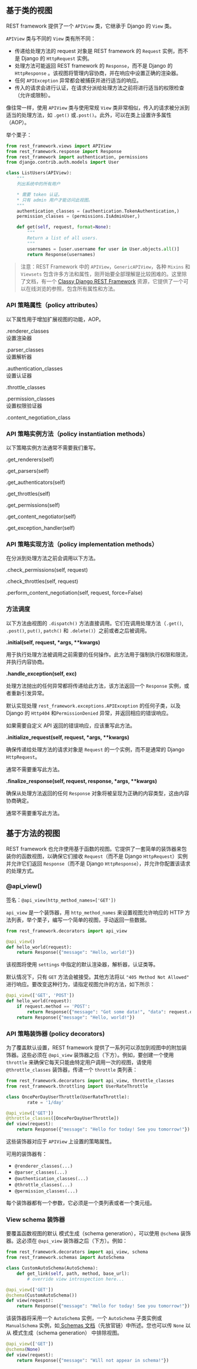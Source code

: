 ## 基于类的视图

REST framework  提供了一个 `APIView` 类，它继承于 Django 的 `View` 类。

`APIView` 类与不同的 `View` 类有所不同：  

* 传递给处理方法的 request 对象是 REST framework 的 `Request` 实例，而不是 Django 的 `HttpRequest` 实例。
* 处理方法可能返回 REST framework 的 `Response`，而不是 Django 的 `HttpResponse` 。该视图将管理内容协商，并在响应中设置正确的渲染器。
* 任何 `APIException` 异常都会被捕获并进行适当的响应。
* 传入的请求会进行认证，在请求分派给处理方法之前将进行适当的权限检查（允许或限制）。


像往常一样，使用 `API​​View` 类与使用常规 `View` 类非常相似，传入的请求被分派到适当的处理方法，如 `.get()` 或`.post()`。此外，可以在类上设置许多属性（AOP）。

举个栗子：
``` python
from rest_framework.views import APIView
from rest_framework.response import Response
from rest_framework import authentication, permissions
from django.contrib.auth.models import User

class ListUsers(APIView):
    """
    列出系统中的所有用户

    * 需要 token 认证。
    * 只有 admin 用户才能访问此视图。
    """
    authentication_classes = (authentication.TokenAuthentication,)
    permission_classes = (permissions.IsAdminUser,)

    def get(self, request, format=None):
        """
        Return a list of all users.
        """
        usernames = [user.username for user in User.objects.all()]
        return Response(usernames)
```

> 注意：REST Framework 中的 `APIView`，`GenericAPIView`，各种 `Mixins` 和 `Viewsets` 包含许多方法和属性，刚开始要全部理解是比较困难的。这里除了文档，有一个 [Classy Django REST Framework](http://www.cdrf.co/) 资源，它提供了一个可以在线浏览的参照，包含所有属性和方法。

### API 策略属性（policy attributes）

以下属性用于增加扩展视图的功能，AOP。

.renderer_classes  
设置渲染器

.parser_classes  
设置解析器

.authentication_classes  
设置认证器

.throttle_classes

.permission_classes  
设置权限验证器

.content_negotiation_class

### API 策略实例方法（policy instantiation methods）

以下策略实例方法通常不需要我们重写。

.get_renderers(self)

.get_parsers(self)

.get_authenticators(self)

.get_throttles(self)

.get_permissions(self)

.get_content_negotiator(self)

.get_exception_handler(self)


### API 策略实现方法（policy implementation methods）

在分派到处理方法之前会调用以下方法。

.check_permissions(self, request)

.check_throttles(self, request)

.perform_content_negotiation(self, request, force=False)


### 方法调度

以下方法由视图的 `.dispatch()` 方法直接调用。它们在调用处理方法（`.get()`, `.post()`, `put()`, `patch()` 和 `.delete()`）之前或者之后被调用。

**.initial(self, request, \*args, \*\*kwargs)**

用于执行处理方法被调用之前需要的任何操作。此方法用于强制执行权限和限流，并执行内容协商。

**.handle_exception(self, exc)**

处理方法抛出的任何异常都将传递给此方法，该方法返回一个 `Response` 实例，或者重新引发异常。

默认实现处理 `rest_framework.exceptions.APIException` 的任何子类，以及 Django 的 `Http404` 和`PermissionDenied` 异常，并返回相应的错误响应。

如果需要自定义 API 返回的错误响应，应该重写此方法。


**.initialize_request(self, request, \*args, \*\*kwargs)**

确保传递给处理方法的请求对象是 `Request` 的一个实例，而不是通常的 Django `HttpRequest`。

通常不需要重写此方法。

**.finalize_response(self, request, response, \*args, \*\*kwargs)**

确保从处理方法返回的任何 `Response` 对象将被呈现为正确的内容类型，这由内容协商确定。

通常不需要重写此方法。

## 基于方法的视图

REST framework 也允许使用基于函数的视图。它提供了一套简单的装饰器来包装你的函数视图，以确保它们接收 `Request`（而不是 Django `HttpRequest`）实例并允许它们返回 `Response`（而不是 Django `HttpResponse`），并允许你配置该请求的处理方式。

### @api_view()

签名：`@api_view(http_method_names=['GET'])`

`api_view` 是一个装饰器，用 `http_method_names` 来设置视图允许响应的 HTTP 方法列表，举个栗子，编写一个简单的视图，手动返回一些数据。

``` python
from rest_framework.decorators import api_view

@api_view()
def hello_world(request):
    return Response({"message": "Hello, world!"})
```

该视图将使用 `settings` 中指定的默认渲染器，解析器，认证类等。

默认情况下，只有 `GET` 方法会被接受。其他方法将以 `"405 Method Not Allowed"` 进行响应。要改变这种行为，请指定视图允许的方法，如下所示：

``` python
@api_view(['GET', 'POST'])
def hello_world(request):
    if request.method == 'POST':
        return Response({"message": "Got some data!", "data": request.data})
    return Response({"message": "Hello, world!"})
```


### API 策略装饰器 (policy decorators)

为了覆盖默认设置，REST framework 提供了一系列可以添加到视图中的附加装饰器。这些必须在 `@api_view` 装饰器之后（下方）。例如，要创建一个使用 `throttle` 来确保它每天只能由特定用户调用一次的视图，请使用 `@throttle_classes` 装饰器，传递一个 `throttle` 类列表：

``` python
from rest_framework.decorators import api_view, throttle_classes
from rest_framework.throttling import UserRateThrottle

class OncePerDayUserThrottle(UserRateThrottle):
        rate = '1/day'

@api_view(['GET'])
@throttle_classes([OncePerDayUserThrottle])
def view(request):
    return Response({"message": "Hello for today! See you tomorrow!"})
```

这些装饰器对应于 `APIView` 上设置的策略属性。

可用的装饰器有：

 * `@renderer_classes(...)`
 * `@parser_classes(...)`
 * `@authentication_classes(...)`
 * `@throttle_classes(...)`
 * `@permission_classes(...)`


每个装饰器都有一个参数，它必须是一个类列表或者一个类元组。


### View schema 装饰器

要覆盖函数视图的默认 模式生成（schema generation），可以使用 `@schema` 装饰器。这必须在 `@api_view` 装饰器之后（下方）。例如：
``` python
from rest_framework.decorators import api_view, schema
from rest_framework.schemas import AutoSchema

class CustomAutoSchema(AutoSchema):
    def get_link(self, path, method, base_url):
        # override view introspection here...

@api_view(['GET'])
@schema(CustomAutoSchema())
def view(request):
    return Response({"message": "Hello for today! See you tomorrow!"})
```

该装饰器将采用一个 `AutoSchema` 实例，一个 `AutoSchema` 子类实例或 `ManualSchema` 实例，如[ Schemas 文档](http://www.django-rest-framework.org/api-guide/schemas/)（先放官链）中所述。您也可以传 `None` 以从 模式生成（schema generation） 中排除视图。

``` python
@api_view(['GET'])
@schema(None)
def view(request):
    return Response({"message": "Will not appear in schema!"})
```

